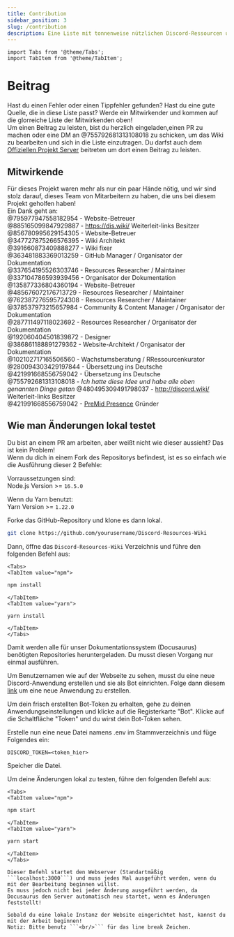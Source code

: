 ```yaml
---
title: Contribution
sidebar_position: 3
slug: /contribution
description: Eine Liste mit tonnenweise nützlichen Discord-Ressourcen und -Hilfsmitteln für alle Arten von Nutzern, von Anfängern bis hin zu Power-Usern.
---
```


```mdx-code-block
import Tabs from '@theme/Tabs';
import TabItem from '@theme/TabItem';
```

# Beitrag

Hast du einen Fehler oder einen Tippfehler gefunden? Hast du eine gute Quelle, die in diese Liste passt? Werde ein Mitwirkender und kommen auf die glorreiche Liste der Mitwirkenden oben!<br/>
Um einen Beitrag zu leisten, bist du herzlich eingeladen,einen PR zu machen oder eine DM an @755792681313108018 zu schicken, um das Wiki zu bearbeiten und sich in die Liste einzutragen.
Du darfst auch dem [Offiziellen Projekt Server](https://discord.gg/yxbqz9pNxS) beitreten um dort einen Beitrag zu leisten.

## Mitwirkende

Für dieses Projekt waren mehr als nur ein paar Hände nötig, und wir sind stolz darauf, dieses Team von Mitarbeitern zu haben, die uns bei diesem Projekt geholfen haben!<br/>
Ein Dank geht an:<br/>
@795977947558182954 - Website-Betreuer <br/>
@885165099847929887 - <https://dis.wiki/> Weiterleit-links Besitzer <br/>
@856780995629154305 - Website-Betreuer <br/>
@347727875266576395 - Wiki Architekt <br/>
@391660873409888277 - Wiki fixer <br/>
@363481883369013259 - GitHub Manager / Organisator der Dokumentation<br/>
@337654195526303746 - Resources Researcher / Maintainer<br/>
@337104786593939456 - Organisator der Dokumentation<br/>
@135877336804360194 - Website-Betreuer <br/>
@485676072176713729 - Resources Researcher / Maintainer<br/>
@762387276595724308 - Resources Researcher / Maintainer<br/>
@378537973215657984 - Community & Content Manager / Organisator der Dokumentation<br/>
@287711497118023692 - Resources Researcher / Organisator der Dokumentation<br/>
@192060404501839872 - Designer<br/>
@386861188891279362 - Website-Architekt / Organisator der Dokumentation<br/>
@102102717165506560 - Wachstumsberatung / RRessourcenkurator<br/>
@280094303429197844 - Übersetzung ins Deutsche
@421991668556759042 - Übersetzung ins Deutsche
@755792681313108018 - *Ich hatte diese Idee und habe alle oben genannten Dinge getan*
@480495309491798037 - <http://discord.wiki/> Weiterleit-links Besitzer <br/>
@421991668556759042 - [PreMid Presence](https://premid.app/store/presences/Discord%20Resources) Gründer

## Wie man Änderungen lokal testet

Du bist an einem PR am arbeiten, aber weißt nicht wie dieser aussieht? Das ist kein Problem!<br/>
Wenn du dich in einem Fork des Repositorys befindest, ist es so einfach wie die Ausführung dieser 2 Befehle:

Vorraussetzungen sind:<br/>
Node.js Version >= ```16.5.0```<br/>

Wenn du Yarn benutzt:<br/>
Yarn Version >= ```1.22.0```

Forke das GitHub-Repository und klone es dann lokal.

```bash
git clone https://github.com/yourusername/Discord-Resources-Wiki
```

Dann, öffne das `Discord-Resources-Wiki` Verzeichnis und führe den folgenden Befehl aus:
  
```mdx-code-block
<Tabs>
<TabItem value="npm">
```

```bash
npm install
```

```mdx-code-block
</TabItem>
<TabItem value="yarn">
```

```bash
yarn install
```

```mdx-code-block
</TabItem>
</Tabs>
```

Damit werden alle für unser Dokumentationssystem (Docusaurus) benötigten Repositories heruntergeladen. Du musst diesen Vorgang nur einmal ausführen.

Um Benutzernamen wie auf der Webseite zu sehen, musst du eine neue Discord-Anwendung erstellen und sie als Bot einrichten.
Folge dann diesem [link](https://github.com/reactiflux/discord-irc/wiki/Creating-a-discord-bot-&-getting-a-token) um eine neue Anwendung zu erstellen.

Um dein frisch erstellten Bot-Token zu erhalten, gehe zu deinen Anwendungseinstellungen und klicke auf die Registerkarte "Bot".
Klicke auf die Schaltfläche "Token" und du wirst dein Bot-Token sehen.

Erstelle nun eine neue Datei namens .env im Stammverzeichnis und füge Folgendes ein:

```env
DISCORD_TOKEN=<token_hier>
```

Speicher die Datei.

Um deine Änderungen lokal zu testen, führe den folgenden Befehl aus:

```mdx-code-block
<Tabs>
<TabItem value="npm">
```

```bash
npm start
```

```mdx-code-block
</TabItem>
<TabItem value="yarn">
```

```bash
yarn start
```

```mdx-code-block
</TabItem>
</Tabs>

Dieser Befehl startet den Webserver (Standartmäßig ```localhost:3000```) und muss jedes Mal ausgeführt werden, wenn du mit der Bearbeitung beginnen willst.
Es muss jedoch nicht bei jeder Änderung ausgeführt werden, da Docusaurus den Server automatisch neu startet, wenn es Änderungen feststellt!

Sobald du eine lokale Instanz der Website eingerichtet hast, kannst du mit der Arbeit beginnen!
Notiz: Bitte benutz ```<br/>``` für das line break Zeichen.